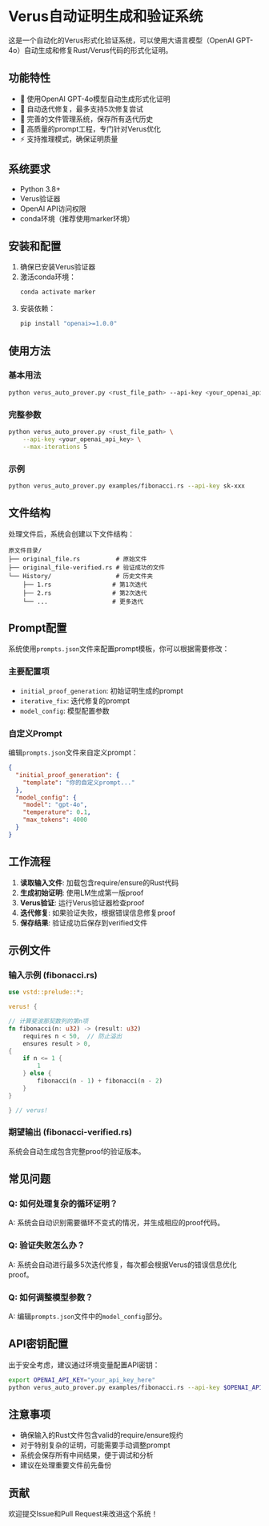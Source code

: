 # Verus自动证明生成和验证系统

这是一个自动化的Verus形式化验证系统，可以使用大语言模型（OpenAI GPT-4o）自动生成和修复Rust/Verus代码的形式化证明。

## 功能特性

- 🤖 使用OpenAI GPT-4o模型自动生成形式化证明
- 🔄 自动迭代修复，最多支持5次修复尝试
- 📁 完善的文件管理系统，保存所有迭代历史
- 🎯 高质量的prompt工程，专门针对Verus优化
- ⚡ 支持推理模式，确保证明质量

## 系统要求

- Python 3.8+
- Verus验证器
- OpenAI API访问权限
- conda环境（推荐使用marker环境）

## 安装和配置

1. 确保已安装Verus验证器
2. 激活conda环境：
   ```bash
   conda activate marker
   ```
3. 安装依赖：
   ```bash
   pip install "openai>=1.0.0"
   ```

## 使用方法

### 基本用法

```bash
python verus_auto_prover.py <rust_file_path> --api-key <your_openai_api_key>
```

### 完整参数

```bash
python verus_auto_prover.py <rust_file_path> \
    --api-key <your_openai_api_key> \
    --max-iterations 5
```

### 示例

```bash
python verus_auto_prover.py examples/fibonacci.rs --api-key sk-xxx
```

## 文件结构

处理文件后，系统会创建以下文件结构：

```
原文件目录/
├── original_file.rs          # 原始文件
├── original_file-verified.rs # 验证成功的文件
└── History/                  # 历史文件夹
    ├── 1.rs                 # 第1次迭代
    ├── 2.rs                 # 第2次迭代
    └── ...                  # 更多迭代
```

## Prompt配置

系统使用`prompts.json`文件来配置prompt模板，你可以根据需要修改：

### 主要配置项

- `initial_proof_generation`: 初始证明生成的prompt
- `iterative_fix`: 迭代修复的prompt  
- `model_config`: 模型配置参数

### 自定义Prompt

编辑`prompts.json`文件来自定义prompt：

```json
{
  "initial_proof_generation": {
    "template": "你的自定义prompt..."
  },
  "model_config": {
    "model": "gpt-4o",
    "temperature": 0.1,
    "max_tokens": 4000
  }
}
```

## 工作流程

1. **读取输入文件**: 加载包含require/ensure的Rust代码
2. **生成初始证明**: 使用LM生成第一版proof
3. **Verus验证**: 运行Verus验证器检查proof
4. **迭代修复**: 如果验证失败，根据错误信息修复proof
5. **保存结果**: 验证成功后保存到verified文件

## 示例文件

### 输入示例 (fibonacci.rs)

```rust
use vstd::prelude::*;

verus! {

// 计算斐波那契数列的第n项
fn fibonacci(n: u32) -> (result: u32)
    requires n < 50,  // 防止溢出
    ensures result > 0,
{
    if n <= 1 {
        1
    } else {
        fibonacci(n - 1) + fibonacci(n - 2)
    }
}

} // verus!
```

### 期望输出 (fibonacci-verified.rs)

系统会自动生成包含完整proof的验证版本。

## 常见问题

### Q: 如何处理复杂的循环证明？
A: 系统会自动识别需要循环不变式的情况，并生成相应的proof代码。

### Q: 验证失败怎么办？
A: 系统会自动进行最多5次迭代修复，每次都会根据Verus的错误信息优化proof。

### Q: 如何调整模型参数？
A: 编辑`prompts.json`文件中的`model_config`部分。

## API密钥配置

出于安全考虑，建议通过环境变量配置API密钥：

```bash
export OPENAI_API_KEY="your_api_key_here"
python verus_auto_prover.py examples/fibonacci.rs --api-key $OPENAI_API_KEY
```

## 注意事项

- 确保输入的Rust文件包含valid的require/ensure规约
- 对于特别复杂的证明，可能需要手动调整prompt
- 系统会保存所有中间结果，便于调试和分析
- 建议在处理重要文件前先备份

## 贡献

欢迎提交Issue和Pull Request来改进这个系统！